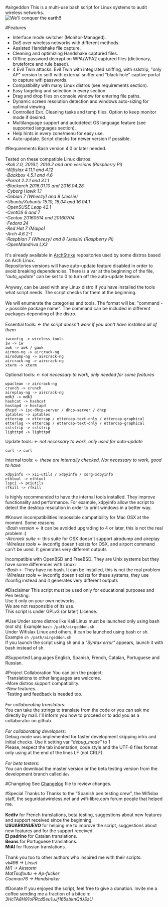 #airgeddon
This is a multi-use bash script for Linux systems to audit wireless networks.<br/>
<img src="https://raw.githubusercontent.com/v1s1t0r1sh3r3/airgeddon/master/imgs/airgeddon_banner.png" title="We'll conquer the earth!!"/>

#Features
- Interface mode switcher (Monitor-Managed).<br/>
- DoS over wireless networks with different methods.<br/>
- Assisted Handshake file capture.<br/>
- Cleaning and optimizing Handshake captured files.<br/>
- Offline password decrypt on WPA/WPA2 captured files (dictionary, bruteforce and rule based).<br/>
- 4 Evil Twin attacks: Evil Twin with integrated sniffing, with sslstrip, "only AP" version to sniff with external sniffer and "black hole" captive portal to capture wifi passwords.<br/>
- Compatibility with many Linux distros (see requirements section).<br/>
- Easy targeting and selection in every section.<br/>
- Drag and drop files on console window for entering file paths.<br/>
- Dynamic screen resolution detection and windows auto-sizing for optimal viewing.<br/>
- Controlled Exit. Cleaning tasks and temp files. Option to keep monitor mode if desired.<br/>
- Multilanguage support and autodetect OS language feature (see supported languages section).<br/>
- Help hints in every zone/menu for easy use.<br/>
- Auto-update. Script checks for newer version if possible.

#Requirements
Bash version 4.0 or later needed.<br/>
<br/>
Tested on these compatible Linux distros:<br/>
*-Kali 2.0, 2016.1, 2016.2 and arm versions (Raspberry Pi)*<br/>
*-Wifislax 4.11.1 and 4.12*<br/>
*-Backbox 4.5.1 and 4.6*<br/>
*-Parrot 2.2.1 and 3.1.1*<br/>
*-Blackarch 2016.01.10 and 2016.04.28*<br/>
*-Cyborg Hawk 1.1*<br/>
*-Debian 7 (Wheezy) and 8 (Jessie)*<br/>
*-Ubuntu/Xubuntu 15.10, 16.04 and 16.04.1*<br/>
*-OpenSUSE Leap 42.1*<br/>
*-CentOS 6 and 7*<br/>
*-Gentoo 20160514 and 20160704*<br/>
*-Fedora 24*<br/>
*-Red Hat 7 (Maipo)*<br/>
*-Arch 4.6.2-1*<br/>
*-Raspbian 7 (Wheezy) and 8 (Jessie) (Raspberry Pi)*<br/>
*-OpenMandriva LX3*<br/>
<br/>
It's already available in <a href="https://archstrike.org/wiki" target="_blank">ArchStrike</a> repositories used by some distros based on Arch Linux.<br/>
Repositories versions will have auto-update feature disabled in order to avoid breaking dependencies. There is a var at the beginning of the file, *"auto_update"* can be set to 0 to turn off the auto-update feature.<br/>
<br/>
Anyway, can be used with any Linux distro if you have installed the tools what script needs. The script checks for them at the beginning.<br/>
<br/>
We will enumerate the categories and tools. The format will be: "command -> possible package name". The command can be included in different packages depending of the distro.<br/>
<br/>
Essential tools: <- *the script doesn't work if you don't have installed all of them*
```
iwconfig -> wireless-tools
iw -> iw
awk -> awk / gawk
airmon-ng -> aircrack-ng
airodump-ng -> aircrack-ng
aircrack-ng -> aircrack-ng
xterm -> xterm
```
Optional tools: <- *not necessary to work, only needed for some features*
```
wpaclean -> aircrack-ng
crunch -> crunch
aireplay-ng -> aircrack-ng
mdk3 -> mdk3
hashcat -> hashcat
hostapd -> hostapd
dhcpd -> isc-dhcp-server / dhcp-server / dhcp
iptables -> iptables
ettercap -> ettercap / ettercap-text-only / ettercap-graphical
etterlog -> ettercap / ettercap-text-only / ettercap-graphical
sslstrip -> sslstrip
lighttpd -> lighttpd
```
Update tools: <- *not necessary to work, only used for auto-update*<br/>
```
curl -> curl
```
Internal tools: <- *these are internally checked. Not necessary to work, good to have*<br/>
```
xdpyinfo -> x11-utils / xdpyinfo / xorg-xdpyinfo
ethtool -> ethtool
lspci -> pciutils
rfkill -> rfkill
```
Is highly recommended to have the internal tools installed. They improve functionality and performance. For example, xdpyinfo allow the script to detect the desktop resolution in order to print windows in a better way.

#Known incompatibilities
Impossible compatibility for Mac OSX at the moment. Some reasons:<br/>
*-Bash version* <- it can be avoided upgrading to 4 or later, this is not the real problem :)<br/>
*-Aircrack suite* <- this suite for OSX doesn't support airodump and aireplay<br/>
*-Wireless tools* <- iwconfig doesn't exists for OSX, and airport command can't be used. It generates very different outputs<br/>

Incompatible with OpenBSD and FreeBSD. They are Unix systems but they have some differences with Linux:<br/>
*-Bash* <- They have no bash. It can be installed, this is not the real problem<br/>
*-Wireless tools* <- iwconfig doesn't exists for these systems, they use ifconfig instead and it generates very different outputs

#Disclaimer
This script must be used only for educational purposes and Pen testing.<br/>
Use it only on your own networks.<br/>
We are not responsible of its use.<br/>
This script is under GPLv3 (or later) License.

#Use
Under some distros like Kali Linux must be launched only using bash (not sh). Example `bash /path/airgeddon.sh`<br/>
Under Wifislax Linux and others, it can be launched using bash or sh. Example `sh /path/airgeddon.sh`<br/>
If you launch the script using sh and a *"Syntax error"* appears, launch it with bash instead of sh.<br/>

#Supported Languages
English, Spanish, French, Catalan, Portuguese and Russian.

#Project Collaboration
You can join the project:<br/>
-Translations to other languages are welcome.<br/>
-More distros support compatibility.<br/>
-New features.<br/>
-Testing and feedback is needed too.<br/>
<br/>
*For collaborating translators:*<br/>
You can take the strings to translate from the code or you can ask me directly by mail. I'll inform you how to proceed or to add you as a collaborator on github.<br/>
<br/>
*For collaborating developers:*<br/>
Debug mode was implemented for faster development skipping intro and initial checks. Use it setting var *"debug_mode"* to 1<br/>
Please, respect the tab indentation, code style and the UTF-8 files format only using at the end of the lines LF (not CRLF).<br/>
<br/>
*For beta testers:*<br/>
You can download the master version or the beta testing version from the development branch called `dev`

#Changelog
See <a href="https://github.com/v1s1t0r1sh3r3/airgeddon/blob/master/changelog.txt" target="_blank">Changelog</a> file to review changes.

#Special Thanks to
Thanks to the "Spanish pen testing crew", the Wifislax staff, the seguridadwireless.net and wifi-libre.com forum people that helped me.<br/>
<br/>
**Kcdtv** for French translations, beta testing, suggestions about new features and support received since the beginning.<br/>
**USUARIONUEVO** for helping me to improve the script, suggestions about new features and for the support received.<br/>
**El padrino** for Catalan translations.<br/>
**Beans** for Portuguese translations.<br/>
**MiAl** for Russian translations.<br/>
<br/>
Thank you too to other authors who inspired me with their scripts:<br/>
*vk496 -> Linset*<br/>
*MI1 -> Airstorm*<br/>
*MatToufoutu -> Ap-fucker*<br/>
*Coeman76 -> Handshaker*

#Donate
If you enjoyed the script, feel free to give a donation. Invite me a coffee sending me a fraction of a bitcoin:<br/>
*3HcTA8H91oPRcd5eu1uJf165sbknQtUSzU*